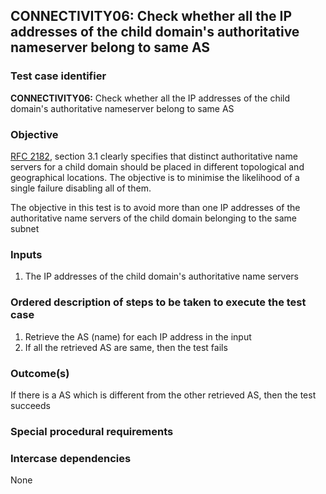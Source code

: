 ## CONNECTIVITY06: Check whether all the IP addresses of the child domain's authoritative nameserver belong to same AS


### Test case identifier
**CONNECTIVITY06:** Check whether all the IP addresses of the child domain's authoritative nameserver belong to same AS

### Objective
[RFC 2182](http://tools.ietf.org/html/rfc2182), section 3.1 clearly specifies that distinct authoritative name servers for a child domain should be placed in different topological and geographical locations. The objective is to minimise the likelihood of a single failure disabling all of them. 

The objective in this test is to avoid more than one IP addresses of the authoritative name servers of the child domain belonging to the same subnet

### Inputs
1. The IP addresses of the child domain's authoritative name servers

### Ordered description of steps to be taken to execute the test case
1. Retrieve the AS (name) for each IP address in the input 
2. If all the retrieved AS are same, then the test fails

### Outcome(s)
If there is a AS which is different from the other retrieved AS, then the test succeeds

### Special procedural requirements

### Intercase dependencies
None
